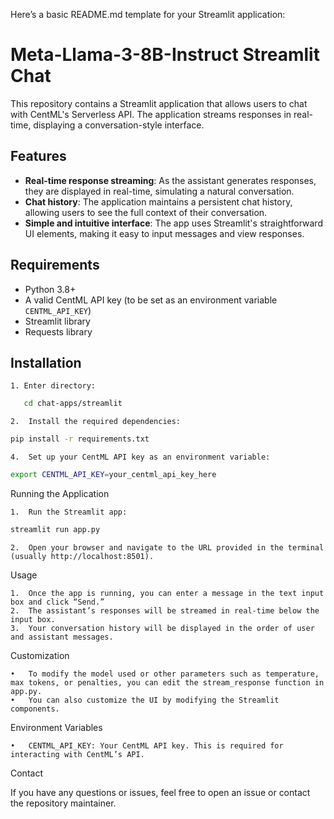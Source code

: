 Here’s a basic README.md template for your Streamlit application:

# Meta-Llama-3-8B-Instruct Streamlit Chat

This repository contains a Streamlit application that allows users to chat with CentML's Serverless API. The application streams responses in real-time, displaying a conversation-style interface.

## Features

- **Real-time response streaming**: As the assistant generates responses, they are displayed in real-time, simulating a natural conversation.
- **Chat history**: The application maintains a persistent chat history, allowing users to see the full context of their conversation.
- **Simple and intuitive interface**: The app uses Streamlit's straightforward UI elements, making it easy to input messages and view responses.

## Requirements

- Python 3.8+
- A valid CentML API key (to be set as an environment variable `CENTML_API_KEY`)
- Streamlit library
- Requests library

## Installation

    1. Enter directory:
```bash
   cd chat-apps/streamlit
```


	2.	Install the required dependencies:
```bash
pip install -r requirements.txt
```

	4.	Set up your CentML API key as an environment variable:
```bash
export CENTML_API_KEY=your_centml_api_key_here
```


Running the Application

	1.	Run the Streamlit app:
```bash
streamlit run app.py
```

	2.	Open your browser and navigate to the URL provided in the terminal (usually http://localhost:8501).

Usage

	1.	Once the app is running, you can enter a message in the text input box and click “Send.”
	2.	The assistant’s responses will be streamed in real-time below the input box.
	3.	Your conversation history will be displayed in the order of user and assistant messages.


Customization

	•	To modify the model used or other parameters such as temperature, max tokens, or penalties, you can edit the stream_response function in app.py.
	•	You can also customize the UI by modifying the Streamlit components.

Environment Variables

	•	CENTML_API_KEY: Your CentML API key. This is required for interacting with CentML’s API.



Contact

If you have any questions or issues, feel free to open an issue or contact the repository maintainer.
